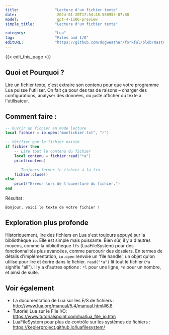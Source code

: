 ```yaml
---
title:                "Lecture d'un fichier texte"
date:                  2024-01-20T17:54:48.580955-07:00
model:                 gpt-4-1106-preview
simple_title:         "Lecture d'un fichier texte"

category:             "Lua"
tag:                  "Files and I/O"
editURL:              "https://github.com/dogweather/forkful/blob/master/content/fr/lua/reading-a-text-file.md"
---
```


{{< edit_this_page >}}

## Quoi et Pourquoi ?

Lire un fichier texte, c'est extraire son contenu pour que votre programme Lua puisse l'utiliser. On fait ça pour des tas de raisons – charger des configurations, analyser des données, ou juste afficher du texte à l'utilisateur.

## Comment faire :

```Lua
-- Ouvrir un fichier en mode lecture
local fichier = io.open("monfichier.txt", "r") 

-- Vérifier que le fichier existe
if fichier then
    -- Lire tout le contenu du fichier
    local contenu = fichier:read("*a") 
    print(contenu)

    -- Toujours fermer le fichier à la fin
    fichier:close()
else
    print("Erreur lors de l'ouverture du fichier.")
end
```

Résultat :
```
Bonjour, voici le texte de votre fichier !
```

## Exploration plus profonde

Historiquement, lire des fichiers en Lua s'est toujours appuyé sur la bibliothèque `io`. Elle est simple mais puissante. Bien sûr, il y a d'autres moyens, comme la bibliothèque `lfs` (LuaFileSystem) pour des fonctionnalités plus avancées, comme parcourir des dossiers. En termes de détails d'implémentation, `io.open` renvoie un 'file handle', un objet qu'on utilise pour lire et écrire dans le fichier. `read("*a")` lit tout le fichier (`*a` signifie "all"). Il y a d'autres options : `*l` pour une ligne, `*n` pour un nombre, et ainsi de suite.

## Voir également

- La documentation de Lua sur les E/S de fichiers : http://www.lua.org/manual/5.4/manual.html#6.8
- Tutoriel Lua sur le File I/O: https://www.tutorialspoint.com/lua/lua_file_io.htm
- LuaFileSystem pour plus de contrôle sur les systèmes de fichiers : https://keplerproject.github.io/luafilesystem/
